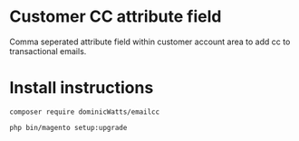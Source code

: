# Customer CC attribute field #

Comma seperated attribute field within customer account area to add cc to transactional emails.

# Install instructions # 

`composer require dominicWatts/emailcc`

`php bin/magento setup:upgrade`